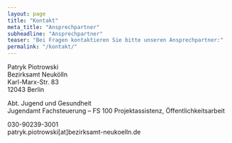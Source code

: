 ```yaml
---
layout: page
title: "Kontakt"
meta_title: "Ansprechpartner"
subheadline: "Ansprechpartner"
teaser: "Bei Fragen kontaktieren Sie bitte unseren Ansprechpartner:"
permalink: "/kontakt/"
---
```

Patryk Piotrowski  
Bezirksamt Neukölln  
Karl-Marx-Str. 83  
12043 Berlin  

Abt. Jugend und Gesundheit  
Jugendamt Fachsteuerung – FS 100 Projektassistenz, Öffentlichkeitsarbeit  

030-90239-3001  
patryk.piotrowski[at]bezirksamt-neukoelln.de
